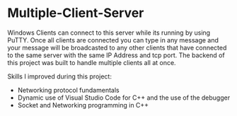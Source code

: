 # Multiple-Client-Server

Windows Clients can connect to this server while its running by using PuTTY. Once all clients are connected you can type in any message and your message will be broadcasted to any other clients that have connected to the same server with the same IP Address and tcp port. The backend of this project was built to handle multiple clients all at once.

Skills I improved during this project:
 - Networking protocol fundamentals
 - Dynamic use of Visual Studio Code for C++ and the use of the debugger
 - Socket and Networking programming in C++
